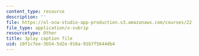 ```yaml
---
content_type: resource
description: ''
file: https://ol-ocw-studio-app-production.s3.amazonaws.com/courses/22-01-introduction-to-nuclear-engineering-and-ionizing-radiation-fall-2016/10f1c7ee3b545d2e916a91b7f5644db4_rsDEuRpOHqs.vtt
file_type: application/x-subrip
resourcetype: Other
title: 3play caption file
uid: 10f1c7ee-3b54-5d2e-916a-91b7f5644db4
---
```

